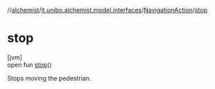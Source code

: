 //[alchemist](../../../index.md)/[it.unibo.alchemist.model.interfaces](../index.md)/[NavigationAction](index.md)/[stop](stop.md)

# stop

[jvm]\
open fun [stop](stop.md)()

Stops moving the pedestrian.
